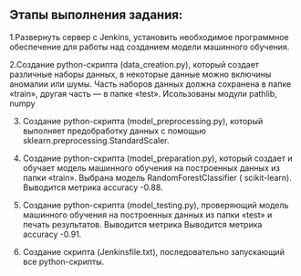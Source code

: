 ## Этапы выполнения задания:
1.Развернуть сервер с Jenkins, установить необходимое программное обеспечение для работы над созданием модели машинного обучения.

2.Создание python-скрипта (data_creation.py), который создает различные наборы данных, в некоторые данные можно включины аномалии или шумы. Часть наборов данных должна сохранена в папке «train», другая часть — в папке «test». Исользованы модули pathlib, numpy

3. Создание python-скрипта (model_preprocessing.py), который выполняет предобработку данных с помощью sklearn.preprocessing.StandardScaler.

4. Создание python-скрипта (model_preparation.py), который создает и обучает модель машинного обучения на построенных данных из папки «train». Выбрана модель RandomForestClassifier ( scikit-learn). Выводится метрика  accuracy -0.88.

5. Создание python-скрипта (model_testing.py), проверяющий модель машинного обучения на построенных данных из папки «test» и печать результатов. Выводится метрика  Выводится метрика  accuracy -0.91.

6. Создание скрипта (Jenkinsfile.txt), последовательно запускающий все python-скрипты.